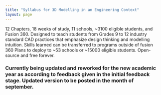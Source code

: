 ```yaml
---
title: "Syllabus for 3D Modelling in an Engineering Context"
layout: page
---
```

12 Chapters, 18 weeks of study, 11 schools, ~3100 eligible students, and Fusion 360. Designed to teach students from Grades 9 to 12 industry standard CAD practices that emphasize design thinking and modelling intuition. Skills learned can be transferred to programs outside of fusion 360 Plans to deploy to ~53 schools or ~15000 eligible students. Open-source and free forever.

### Currently being updated and reworked for the new academic year as according to feedback given in the initial feedback stage. Updated version to be posted in the month of september.   